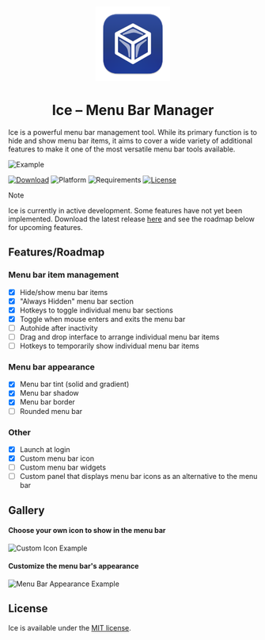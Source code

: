 <div align="center">
    <img src="Ice/Assets.xcassets/AppIcon.appiconset/icon_256x256.png" width=150 height=150>
    <h1>Ice – Menu Bar Manager</h1>
</div>

Ice is a powerful menu bar management tool. While its primary function is to hide and show menu bar items, it aims to cover a wide variety of additional features to make it one of the most versatile menu bar tools available.

![Example](https://github.com/jordanbaird/Ice/assets/90936861/80f98d27-96a6-4ac7-99d8-527d8b7d26a9)

[![Download](https://img.shields.io/badge/download-latest-brightgreen?style=flat-square)](https://github.com/jordanbaird/Ice/releases/latest)
![Platform](https://img.shields.io/badge/platform-macOS-blue?style=flat-square)
![Requirements](https://img.shields.io/badge/requirements-macOS%2014%2B-fa4e49?style=flat-square)
[![License](https://img.shields.io/github/license/jordanbaird/Ice?style=flat-square)](LICENSE)

> [!NOTE]
> Ice is currently in active development. Some features have not yet been implemented. Download the latest release [here](https://github.com/jordanbaird/Ice/releases/latest) and see the roadmap below for upcoming features.

## Features/Roadmap

### Menu bar item management

- [x] Hide/show menu bar items
- [x] "Always Hidden" menu bar section
- [x] Hotkeys to toggle individual menu bar sections
- [x] Toggle when mouse enters and exits the menu bar
- [ ] Autohide after inactivity
- [ ] Drag and drop interface to arrange individual menu bar items
- [ ] Hotkeys to temporarily show individual menu bar items

### Menu bar appearance

- [x] Menu bar tint (solid and gradient)
- [x] Menu bar shadow
- [x] Menu bar border
- [ ] Rounded menu bar

### Other

- [x] Launch at login
- [x] Custom menu bar icon 
- [ ] Custom menu bar widgets
- [ ] Custom panel that displays menu bar icons as an alternative to the menu bar

## Gallery

#### Choose your own icon to show in the menu bar
![Custom Icon Example](https://github.com/jordanbaird/Ice/assets/90936861/df0613b6-16b9-4e36-acae-acf93cb4f4ad)

#### Customize the menu bar's appearance
![Menu Bar Appearance Example](https://github.com/jordanbaird/Ice/assets/90936861/709b603e-d2cf-463c-a089-74c587671472)

## License

Ice is available under the [MIT license](LICENSE).
